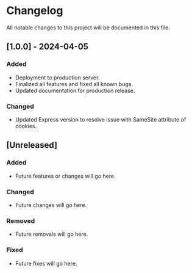 # Changelog

All notable changes to this project will be documented in this file.

## [1.0.0] - 2024-04-05

### Added

- Deployment to production server.
- Finalized all features and fixed all known bugs.
- Updated documentation for production release.

### Changed

- Updated Express version to resolve issue with SameSite attribute of cookies.

## [Unreleased]

### Added

- Future features or changes will go here.

### Changed

- Future changes will go here.

### Removed

- Future removals will go here.

### Fixed

- Future fixes will go here.